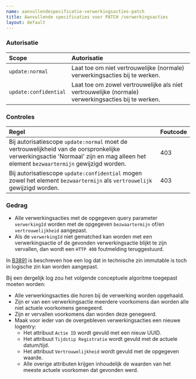 ```yaml
---
name: aanvullendespecificatie-verwerkingsacties-patch
title: Aanvullende specificaties voor PATCH /verwerkingsacties
layout: default
---
```


### Autorisatie

| Scope | Autorisatie | 
| :---- | :---- |
| `update:normal` | Laat toe om niet vertrouwelijke (normale) verwerkingsacties bij te werken. 
| `update:confidential` | Laat toe om zowel vertrouwelijke als niet vertrouwelijke (normale) verwerkingsacties bij te werken.


### Controles

| Regel | Foutcode |
| :---- | :---- |
| Bij autorisatiescope `update:normal` moet de vertrouwelijkheid van de oorspronkelijke verwerkingsactie 'Normaal' zijn en mag alleen het element `bezwaartermijn` gewijzigd worden. | 403 |
| Bij autorisatiescope `update:confidential` mogen zowel het element `bezwaartermijn` als `vertrouwelijk` gewijzigd worden. | 403 |


### Gedrag

* Alle verwerkingsacties met de opgegeven query parameter `verwerkingId` worden met de opgegeven `bezwaartermijn` of/en `vertrouwelijkheid` aangepast.
* Als de `verwerkingId` niet gematched kan worden met een verwerkingsactie of de gevonden verwerkingsactie blijkt te zijn vervallen, dan wordt een `HTTP 400` foutmelding teruggestuurd.

In [B3891](../achtergronddocumentatie/ontwerp/artefacten/3891.md) is beschreven hoe een log dat in technische zin immutable is toch in logische zin kan worden aangepast.

Bij een dergelijk log zou het volgende conceptuele algoritme toegepast moeten worden:
* Alle verwerkingsacties die horen bij de verwerking worden opgehaald.
* Zijn er van een verwerkingsactie meerdere voorkomens dan worden alle niet actuele voorkomens genegeerd.
* Zijn er vervallen voorkomens dan worden deze genegeerd.
* Maak voor ieder van de overgebleven verwerkingsacties een nieuwe logentry:
    * Het attribuut `Actie ID` wordt gevuld met een nieuw UUID.
    * Het attribuut `Tijdstip Registratie` wordt gevuld met de actuele datum/tijd.
	* Het attribuut `Vertrouwelijkheid` wordt gevuld met de opgegeven waarde.
    * Alle overige attributen krijgen inhoudelijk de waarden van het meeste actuele voorkomen dat gevonden werd.
